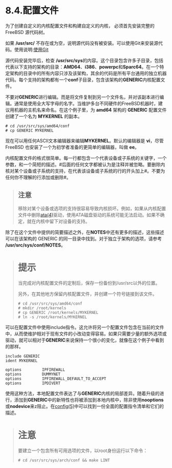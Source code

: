 # 8.4.配置文件

为了创建自定义的内核配置文件和构建自定义的内核， 必须首先安装完整的 FreeBSD 源代码树。

如果 **/usr/src/** 不存在或为空，说明源代码没有被安装。可以使用Git来安装源代码。使用说明:[使用Git](https://docs.freebsd.org/en/books/handbook/mirrors/index.html#git)

源代码安装完毕后，检查 **/usr/src/sys**的内容。这个目录包含许多子目录，包括代表以下支持的架构的目录：**AMD64**、**i386**、**powerpc**和**Sparc64**。在一个特定架构的目录中的所有内容只涉及该架构，其余的代码是所有平台通用的独立机器代码。每个支持的架构都有一个**conf**子目录，包含该架构的**GENERIC**内核配置文件。

不要对**GENERIC**进行编辑。而是将文件复制到另一个文件名，并对该副本进行编辑。通常是使用全大写字母的名字。当维护多台不同硬件的FreeBSD机器时，建议用机器的主机名来命名。在这个例子里，为 **amd64** 架构的 **GENERIC** 配置文件创建了一个名为 **MYKERNEL** 的副本。
```
# cd /usr/src/sys/amd64/conf
# cp GENERIC MYKERNEL
```
现在可以用任何ASCII文本编辑器来编辑**MYKERNEL**。默认的编辑器是 **vi**，尽管 FreeBSD 也安装了一个为初学者准备的更简单的编辑器，叫做 **ee**。

内核配置文件的格式很简单。每一行都包含一个代表设备或子系统的关键字，一个参数，和一个简短的描述。#后面的任何文字都被认为是注释并被忽略。要删除内核对某个设备或子系统的支持，在代表该设备或子系统的行的开头加上#。不要为任何你不理解的行添加或删除#。

>## 注意
>移除对某个设备或选项的支持很容易导致内核损坏。例如，如果从内核配置文件中删除[ata(4)](https://www.freebsd.org/cgi/man.cgi?query=ata&sektion=4&format=html)驱动，使用ATA磁盘驱动的系统可能无法启动。如果不确定，就在内核中留下对设备的支持。

除了在这个文件中提供的简要描述之外，在**NOTES**中还有更多的描述，这些描述可以在该架构的 GENERIC 的同一目录中找到。对于独立于架构的选项，请参考 **/usr/src/sys/conf/NOTES**。

># 提示
>当完成对内核配置文件的定制后，保存一份备份到/usr/src以外的位置。
>
>另外，在其他地方保留内核配置文件，并创建一个符号链接到该文件。
>```
># cd /usr/src/sys/amd64/conf
># mkdir /root/kernels
># cp GENERIC /root/kernels/MYKERNEL
># ln -s /root/kernels/MYKERNEL
>```
可以在配置文件中使用include指令。这允许将另一个配置文件包含在当前的文件中，从而使维护相对于现有文件的小改动变得容易。如果只需要少量的额外选项或驱动，就可以相对于**GENERIC**来说保持一个很小的变化，就像在这个例子中看到的那样。
```
include GENERIC
ident MYKERNEL

options         IPFIREWALL
options         DUMMYNET
options         IPFIREWALL_DEFAULT_TO_ACCEPT
options         IPDIVERT
```
使用这种方法，本地配置文件表达了与**GENERIC**内核的局部差异。随着升级的进行，添加到**GENERIC**中的新特性也将被添加到本地内核中，除非使用**nooptions**或**nodevice**来z阻止。在[config(5)](https://www.freebsd.org/cgi/man.cgi?query=config&sektion=5&format=html)中可以找到一份全面的配置指令清单和它们的描述。

># 注意
>要建立一个包含所有可用选项的文件，以root身份运行以下命令：
>```
># cd /usr/src/sys/arch/conf && make LINT
>```
